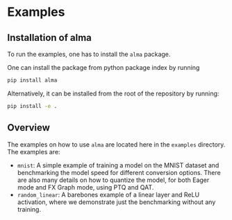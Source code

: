 # Examples

## Installation of alma
To run the examples, one has to install the `alma` package. 

One can install the package from python package index by running 
```bash
pip install alma
```

Alternatively, it can be installed from the root of the repository by running:
```bash
pip install -e .
```

## Overview
The examples on how to use `alma` are located here in the `examples` directory. The examples are:

- `mnist`: A simple example of training a model on the MNIST dataset and benchmarking the model
    speed for different conversion options. There are also many details on how to quantize the model,
    for both Eager mode and FX Graph mode, using PTQ and QAT.
- `random_linear`: A barebones example of a linear layer and ReLU activation, where we demonstrate
    just the benchmarking without any training. 


